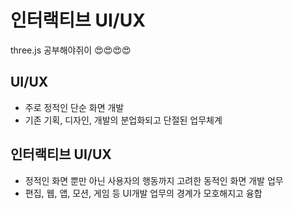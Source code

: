 ﻿# 인터랙티브 UI/UX
 
 three.js 공부해야쥐이 😍😍😍😍

## UI/UX

- 주로 정적인 단순 화면 개발
- 기존 기획, 디자인, 개발의 분업화되고 단절된 업무체계

## 인터랙티브 UI/UX

- 정적인 화면 뿐만 아닌 사용자의 행동까지 고려한 동적인 화면 개발 업무
- 편집, 웹, 앱, 모션, 게임 등 UI개발 업무의 경계가 모호해지고 융합
